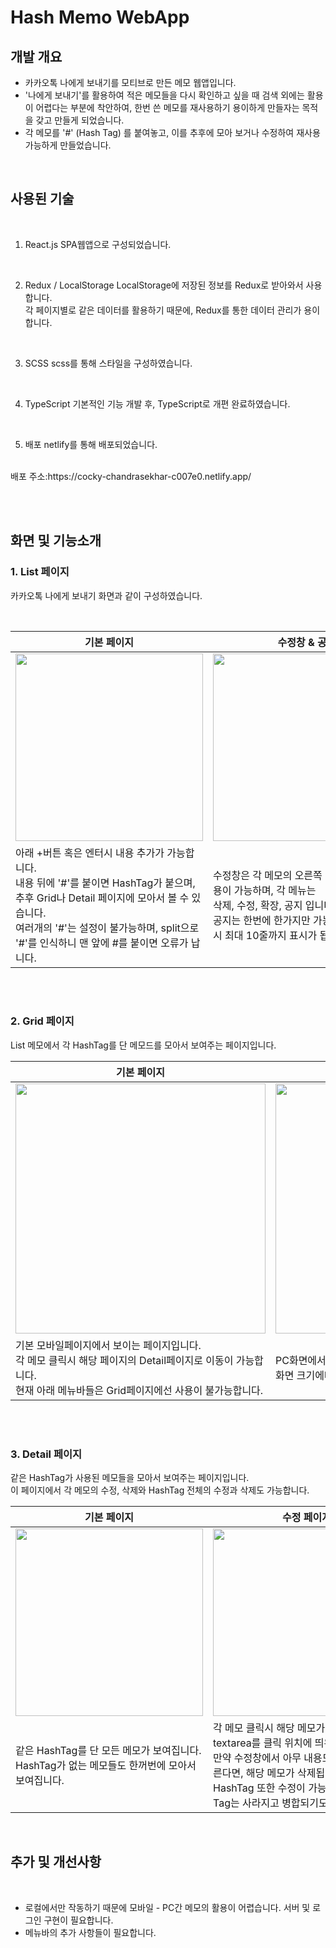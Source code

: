 # Hash Memo WebApp

## 개발 개요
- 카카오톡 나에게 보내기를 모티브로 만든 메모 웹앱입니다.
- '나에게 보내기'를 활용하여 적은 메모들을 다시 확인하고 싶을 때 검색 외에는 활용이 어렵다는 부분에 착안하여, 한번 쓴 메모를 재사용하기 용이하게 만들자는 목적을 갖고 만들게 되었습니다.
- 각 메모를 '#' (Hash Tag) 를 붙여놓고, 이를 추후에 모아 보거나 수정하여 재사용 가능하게 만들었습니다.

<br>

## 사용된 기술
<br>

1. React.js
SPA웹앱으로 구성되었습니다.
<br>

2. Redux / LocalStorage
LocalStorage에 저장된 정보를 Redux로 받아와서 사용합니다. <br>
각 페이지별로 같은 데이터를 활용하기 때문에, Redux를 통한 데이터 관리가 용이합니다.
<br>

3. SCSS
scss를 통해 스타일을 구성하였습니다.
<br>

4. TypeScript
기본적인 기능 개발 후, TypeScript로 개편 완료하였습니다.
<br>

5. 배포
netlify를 통해 배포되었습니다.
<br>
배포 주소:https://cocky-chandrasekhar-c007e0.netlify.app/
<br>

<br><br>

## 화면 및 기능소개

### 1. List 페이지

카카오톡 나에게 보내기 화면과 같이 구성하였습니다.

<br>

| 기본 페이지 | 수정창 & 공지 | 다중삭제기능 |
|----|----|----|
|<img src='https://user-images.githubusercontent.com/82368684/143402449-2c254ed0-3808-4282-81b0-cac8ea5b1b28.png' width="300px" > | <img src='https://user-images.githubusercontent.com/82368684/143402473-b9e318c4-cd4a-45c0-8b55-99ae59970889.png' width="300px" > | <img src='https://user-images.githubusercontent.com/82368684/143403859-fc46f3c8-521d-45fc-8743-6751b3a21a6c.png' width="300px" >|
| 아래 +버튼 혹은 엔터시 내용 추가가 가능합니다.<br>내용 뒤에 '#'를 붙이면 HashTag가 붙으며, 추후 Grid나 Detail 페이지에 모아서 볼 수 있습니다.<br> 여러개의 '#'는 설정이 불가능하며, split으로 '#'를 인식하니 맨 앞에 #를 붙이면 오류가 납니다. | 수정창은 각 메모의 오른쪽 + 버튼을 통해 이용이 가능하며, 각 메뉴는 <br> 삭제, 수정, 확장, 공지 입니다. <br> 공지는 한번에 한가지만 가능하고, 공지 확장시 최대 10줄까지 표시가 됩니다. | 여러 메모를 한번에 컨트롤하는 기능이며, 현재는 '삭제'만 구현되어 있습니다. <br> 체크박스로 체크한 메모들을 한번에 삭제가 가능합니다.|


<br><br>

### 2. Grid 페이지

List 메모에서 각 HashTag를 단 메모드를 모아서 보여주는 페이지입니다. 
<br>

| 기본 페이지 | 반응형 확장 |
|---|---|
|<img src='https://user-images.githubusercontent.com/82368684/143405035-096f622c-d7f3-4d43-8fc9-997ca42f4c8d.png' width="400px"> | <img src='https://user-images.githubusercontent.com/82368684/143405113-5faad3a2-95f9-4a3e-9b98-ade1df83c341.png' width="400px"> |
| 기본 모바일페이지에서 보이는 페이지입니다. <br> 각 메모 클릭시 해당 페이지의 Detail페이지로 이동이 가능합니다. <br> 현재 아래 메뉴바들은 Grid페이지에선 사용이 불가능합니다. | PC화면에서의 페이지입니다. Display grid로 만들어졌으며, 화면 크기에따라 각 메모가 한 줄에 2, 3, 4개씩 표시됩니다.|


<br><br>

### 3. Detail 페이지
같은 HashTag가 사용된 메모들을 모아서 보여주는 페이지입니다. <br>
이 페이지에서 각 메모의 수정, 삭제와 HashTag 전체의 수정과 삭제도 가능합니다. <br>


| 기본 페이지 | 수정 페이지 | 하단 메뉴바 |
|---|---|---|
|<img src='https://user-images.githubusercontent.com/82368684/143406802-da755678-5362-4aa0-84a5-e318f916b38e.png' width="300px"> | <img src='https://user-images.githubusercontent.com/82368684/143406880-4e11e5ed-e223-4aa5-816e-ca4c125be68d.png' width="300px"> | <img src='https://user-images.githubusercontent.com/82368684/143406832-13558806-56d4-4baf-8b86-d54809b4b04a.png' width="300px"> |
| 같은 HashTag를 단 모든 메모가 보여집니다. HashTag가 없는 메모들도 한꺼번에 모아서 보여집니다. | 각 메모 클릭시 해당 메모가 수정이 가능한 textarea를 클릭 위치에 띄워줍니다. <br> 만약 수정창에서 아무 내용도 없이 수정을 누른다면, 해당 메모가 삭제됩니다. <br> HashTag 또한 수정이 가능하며, 수정시 해당 Tag는 사라지고 병합되기도 합니다. | 맨 아래 메뉴바중, 컬러 지정과 삭제가 가능합니다. <br> 해당 메뉴에서 컬러지정한 메모들은 List페이지에도 그대로 적용됩니다. <br> 삭제기능 이용시 해당 HashTag 가 붙은 메모가 전부 사라집니다. | 


<br>

## 추가 및 개선사항

<br>

- 로컬에서만 작동하기 때문에 모바일 - PC간 메모의 활용이 어렵습니다. 서버 및 로그인 구현이 필요합니다.
- 메뉴바의 추가 사항들이 필요합니다.
